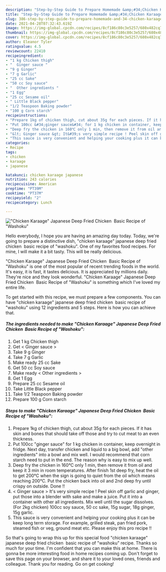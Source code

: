 ```yaml
---
description: "Step-by-Step Guide to Prepare Homemade &amp;#34;Chicken Karaage&amp;#34; Japanese Deep Fried Chicken  Basic Recipe of &amp;#34;Washoku&amp;#34;"
title: "Step-by-Step Guide to Prepare Homemade &amp;#34;Chicken Karaage&amp;#34; Japanese Deep Fried Chicken  Basic Recipe of &amp;#34;Washoku&amp;#34;"
slug: 386-step-by-step-guide-to-prepare-homemade-and-34-chicken-karaage-and-34-japanese-deep-fried-chicken-basic-recipe-of-and-34-washoku-and-34
date: 2021-04-28T07:32:43.619Z
image: https://img-global.cpcdn.com/recipes/8cf186c80c3e5257/680x482cq70/chicken-karaage-japanese-deep-fried-chicken-basic-recipe-of-washoku-recipe-main-photo.jpg
thumbnail: https://img-global.cpcdn.com/recipes/8cf186c80c3e5257/680x482cq70/chicken-karaage-japanese-deep-fried-chicken-basic-recipe-of-washoku-recipe-main-photo.jpg
cover: https://img-global.cpcdn.com/recipes/8cf186c80c3e5257/680x482cq70/chicken-karaage-japanese-deep-fried-chicken-basic-recipe-of-washoku-recipe-main-photo.jpg
author: Eleanor Tyler
ratingvalue: 4.5
reviewcount: 22410
recipeingredient:
- "1 kg Chicken thigh"
- "  Ginger sauce "
- "9 g Ginger"
- "7 g Garlic"
- "25 cc Sake"
- "50 cc Soy sauce"
- "  Other ingredients "
- "1 Egg"
- "25 cc Sesame oil"
- " Little Black pepper"
- "1/2 Teaspoon Baking powder"
- "100 g Corn starch"
recipeinstructions:
- "Prepare 1kg of chicken thigh, cut about 35g for each pieces. If it has skin and bones that should take off those and try to cut meat to an even thickness."
- "Put 100cc &#34;ginger sauce&#34; for 1 kg chicken in container, keep overnight in fridge. Next day, transfer chicken and liquid to a big bowl, add &#34;other ingredients&#34; into a bowl and mix well. I would recommend that corn starch need to put in the end. The reason why is easy to mix up well."
- "Deep fry the chicken in 160℃ only 1 min, then remove it from oil and keep it 3 min in room temperatures. After finish 1st deep fry, heat the oil to get 200℃ when the sign is going to quiet from the oil which means reaching 200℃. Put the chicken back into oil and 2nd deep fry until crispy on outside. Done !!"
- "&lt; Ginger sauce &gt; It&#39;s very simple recipe ! Peel skin off garlic and ginger, put those into a blender with sake and make a juice. Put it into a container with other all ingredients. Mix well until the sugar dissolves. (For 2kg chicken) 100cc soy sauce, 50 cc sake, 15g sugar, 18g ginger, 15g garlic."
- "This sauce is very convenient and helping your cooking plus it can be keep long term storage. For example, grilled steak, pan fried pork, steamed fish or veg, ground meat etc. Please enjoy this pro recipe !!"
categories:
- Recipe
tags:
- chicken
- karaage
- japanese

katakunci: chicken karaage japanese 
nutrition: 243 calories
recipecuisine: American
preptime: "PT39M"
cooktime: "PT37M"
recipeyield: "2"
recipecategory: Lunch

---
```



![&#34;Chicken Karaage&#34; Japanese Deep Fried Chicken  Basic Recipe of &#34;Washoku&#34;](https://img-global.cpcdn.com/recipes/8cf186c80c3e5257/680x482cq70/chicken-karaage-japanese-deep-fried-chicken-basic-recipe-of-washoku-recipe-main-photo.jpg)

Hello everybody, I hope you are having an amazing day today. Today, we're going to prepare a distinctive dish, &#34;chicken karaage&#34; japanese deep fried chicken  basic recipe of &#34;washoku&#34;. One of my favorites food recipes. For mine, I will make it a bit tasty. This will be really delicious.

&#34;Chicken Karaage&#34; Japanese Deep Fried Chicken  Basic Recipe of &#34;Washoku&#34; is one of the most popular of recent trending foods in the world. It's easy, it is fast, it tastes delicious. It is appreciated by millions daily. They're nice and they look wonderful. &#34;Chicken Karaage&#34; Japanese Deep Fried Chicken  Basic Recipe of &#34;Washoku&#34; is something which I've loved my entire life.




To get started with this recipe, we must prepare a few components. You can have &#34;chicken karaage&#34; japanese deep fried chicken  basic recipe of &#34;washoku&#34; using 12 ingredients and 5 steps. Here is how you can achieve that.

<!--inarticleads1-->

##### The ingredients needed to make &#34;Chicken Karaage&#34; Japanese Deep Fried Chicken  Basic Recipe of &#34;Washoku&#34;:

1. Get 1 kg Chicken thigh
1. Get  &lt; Ginger sauce &gt;
1. Take 9 g Ginger
1. Take 7 g Garlic
1. Make ready 25 cc Sake
1. Get 50 cc Soy sauce
1. Make ready  &lt; Other ingredients &gt;
1. Get 1 Egg
1. Prepare 25 cc Sesame oil
1. Take  Little Black pepper
1. Take 1/2 Teaspoon Baking powder
1. Prepare 100 g Corn starch




<!--inarticleads2-->

##### Steps to make &#34;Chicken Karaage&#34; Japanese Deep Fried Chicken  Basic Recipe of &#34;Washoku&#34;:

1. Prepare 1kg of chicken thigh, cut about 35g for each pieces. If it has skin and bones that should take off those and try to cut meat to an even thickness.
1. Put 100cc &#34;ginger sauce&#34; for 1 kg chicken in container, keep overnight in fridge. Next day, transfer chicken and liquid to a big bowl, add &#34;other ingredients&#34; into a bowl and mix well. I would recommend that corn starch need to put in the end. The reason why is easy to mix up well.
1. Deep fry the chicken in 160℃ only 1 min, then remove it from oil and keep it 3 min in room temperatures. After finish 1st deep fry, heat the oil to get 200℃ when the sign is going to quiet from the oil which means reaching 200℃. Put the chicken back into oil and 2nd deep fry until crispy on outside. Done !!
1. &lt; Ginger sauce &gt; It&#39;s very simple recipe ! Peel skin off garlic and ginger, put those into a blender with sake and make a juice. Put it into a container with other all ingredients. Mix well until the sugar dissolves. (For 2kg chicken) 100cc soy sauce, 50 cc sake, 15g sugar, 18g ginger, 15g garlic.
1. This sauce is very convenient and helping your cooking plus it can be keep long term storage. For example, grilled steak, pan fried pork, steamed fish or veg, ground meat etc. Please enjoy this pro recipe !!




So that's going to wrap this up for this special food &#34;chicken karaage&#34; japanese deep fried chicken  basic recipe of &#34;washoku&#34; recipe. Thanks so much for your time. I'm confident that you can make this at home. There is gonna be more interesting food in home recipes coming up. Don't forget to save this page on your browser, and share it to your loved ones, friends and colleague. Thank you for reading. Go on get cooking!
